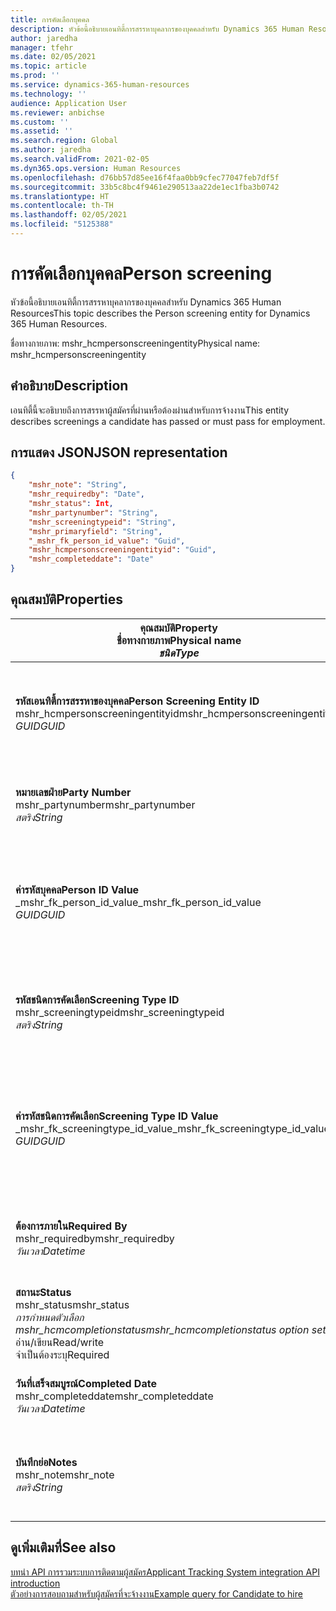```yaml
---
title: การคัดเลือกบุคคล
description: หัวข้อนี้อธิบายเอนทิตี้การสรรหาบุคลากรของบุคคลสำหรับ Dynamics 365 Human Resources
author: jaredha
manager: tfehr
ms.date: 02/05/2021
ms.topic: article
ms.prod: ''
ms.service: dynamics-365-human-resources
ms.technology: ''
audience: Application User
ms.reviewer: anbichse
ms.custom: ''
ms.assetid: ''
ms.search.region: Global
ms.author: jaredha
ms.search.validFrom: 2021-02-05
ms.dyn365.ops.version: Human Resources
ms.openlocfilehash: d76bb57d85ee16f4faa0bb9cfec77047feb7df5f
ms.sourcegitcommit: 33b5c8bc4f9461e290513aa22de1ec1fba3b0742
ms.translationtype: HT
ms.contentlocale: th-TH
ms.lasthandoff: 02/05/2021
ms.locfileid: "5125388"
---
```

# <a name="person-screening"></a><span data-ttu-id="a430a-103">การคัดเลือกบุคคล</span><span class="sxs-lookup"><span data-stu-id="a430a-103">Person screening</span></span>

<span data-ttu-id="a430a-104">หัวข้อนี้อธิบายเอนทิตี้การสรรหาบุคลากรของบุคคลสำหรับ Dynamics 365 Human Resources</span><span class="sxs-lookup"><span data-stu-id="a430a-104">This topic describes the Person screening entity for Dynamics 365 Human Resources.</span></span>

<span data-ttu-id="a430a-105">ชื่อทางกายภาพ: mshr_hcmpersonscreeningentity</span><span class="sxs-lookup"><span data-stu-id="a430a-105">Physical name: mshr_hcmpersonscreeningentity</span></span>

## <a name="description"></a><span data-ttu-id="a430a-106">คำอธิบาย</span><span class="sxs-lookup"><span data-stu-id="a430a-106">Description</span></span>

<span data-ttu-id="a430a-107">เอนทิตี้นี้จะอธิบายถึงการสรรหาผู้สมัครที่ผ่านหรือต้องผ่านสำหรับการจ้างงาน</span><span class="sxs-lookup"><span data-stu-id="a430a-107">This entity describes screenings a candidate has passed or must pass for employment.</span></span>

## <a name="json-representation"></a><span data-ttu-id="a430a-108">การแสดง JSON</span><span class="sxs-lookup"><span data-stu-id="a430a-108">JSON representation</span></span>

```json
{
    "mshr_note": "String",
    "mshr_requiredby": "Date",
    "mshr_status": Int,
    "mshr_partynumber": "String",
    "mshr_screeningtypeid": "String",
    "mshr_primaryfield": "String",
    "_mshr_fk_person_id_value": "Guid",
    "mshr_hcmpersonscreeningentityid": "Guid",
    "mshr_completeddate": "Date"
}
```

## <a name="properties"></a><span data-ttu-id="a430a-109">คุณสมบัติ</span><span class="sxs-lookup"><span data-stu-id="a430a-109">Properties</span></span>

| <span data-ttu-id="a430a-110">คุณสมบัติ</span><span class="sxs-lookup"><span data-stu-id="a430a-110">Property</span></span><br><span data-ttu-id="a430a-111">**ชื่อทางกายภาพ**</span><span class="sxs-lookup"><span data-stu-id="a430a-111">**Physical name**</span></span><br><span data-ttu-id="a430a-112">**_ชนิด_**</span><span class="sxs-lookup"><span data-stu-id="a430a-112">**_Type_**</span></span> | <span data-ttu-id="a430a-113">ใช้</span><span class="sxs-lookup"><span data-stu-id="a430a-113">Use</span></span> | <span data-ttu-id="a430a-114">คำอธิบาย</span><span class="sxs-lookup"><span data-stu-id="a430a-114">Description</span></span> |
| --- | --- | --- |
| <span data-ttu-id="a430a-115">**รหัสเอนทิตี้การสรรหาของบุคคล**</span><span class="sxs-lookup"><span data-stu-id="a430a-115">**Person Screening Entity ID**</span></span><br><span data-ttu-id="a430a-116">mshr_hcmpersonscreeningentityid</span><span class="sxs-lookup"><span data-stu-id="a430a-116">mshr_hcmpersonscreeningentityid</span></span><br><span data-ttu-id="a430a-117">*GUID*</span><span class="sxs-lookup"><span data-stu-id="a430a-117">*GUID*</span></span> | <span data-ttu-id="a430a-118">อ่านอย่างเดียว</span><span class="sxs-lookup"><span data-stu-id="a430a-118">Read-only</span></span><br><span data-ttu-id="a430a-119">จำเป็นต้องระบุ</span><span class="sxs-lookup"><span data-stu-id="a430a-119">Required</span></span><br><span data-ttu-id="a430a-120">ระบบถูกสร้างขึ้น</span><span class="sxs-lookup"><span data-stu-id="a430a-120">System-generated</span></span> | <span data-ttu-id="a430a-121">ตัวระบุหลักเฉพาะของเรกคอร์ดการสรรหาของบุคคล</span><span class="sxs-lookup"><span data-stu-id="a430a-121">Unique primary identifier for the person screening record.</span></span> |
| <span data-ttu-id="a430a-122">**หมายเลขฝ่าย**</span><span class="sxs-lookup"><span data-stu-id="a430a-122">**Party Number**</span></span><br><span data-ttu-id="a430a-123">mshr_partynumber</span><span class="sxs-lookup"><span data-stu-id="a430a-123">mshr_partynumber</span></span><br><span data-ttu-id="a430a-124">*สตริง*</span><span class="sxs-lookup"><span data-stu-id="a430a-124">*String*</span></span> | <span data-ttu-id="a430a-125">อ่าน/เขียน</span><span class="sxs-lookup"><span data-stu-id="a430a-125">Read/write</span></span><br><span data-ttu-id="a430a-126">จำเป็นต้องระบุ</span><span class="sxs-lookup"><span data-stu-id="a430a-126">Required</span></span> | <span data-ttu-id="a430a-127">หมายเลขฝ่าย (บุคคล) ที่เชื่อมโยงกับผู้สมัคร</span><span class="sxs-lookup"><span data-stu-id="a430a-127">The party (person) number associated with the candidate.</span></span> |
| <span data-ttu-id="a430a-128">**ค่ารหัสบุคคล**</span><span class="sxs-lookup"><span data-stu-id="a430a-128">**Person ID Value**</span></span><br><span data-ttu-id="a430a-129">_mshr_fk_person_id_value</span><span class="sxs-lookup"><span data-stu-id="a430a-129">_mshr_fk_person_id_value</span></span><br><span data-ttu-id="a430a-130">*GUID*</span><span class="sxs-lookup"><span data-stu-id="a430a-130">*GUID*</span></span> | <span data-ttu-id="a430a-131">อ่านอย่างเดียว</span><span class="sxs-lookup"><span data-stu-id="a430a-131">Read-only</span></span><br><span data-ttu-id="a430a-132">จำเป็นต้องระบุ</span><span class="sxs-lookup"><span data-stu-id="a430a-132">Required</span></span><br><span data-ttu-id="a430a-133">คีย์นอก: mshr_dirpersonentityid ของ mshr_dirpersonentity</span><span class="sxs-lookup"><span data-stu-id="a430a-133">Foreign key: mshr_dirpersonentityid of mshr_dirpersonentity</span></span> | <span data-ttu-id="a430a-134">ตัวระบุเฉพาะที่ระบบสร้างขึ้นของเรกคอร์ดเอนทิตี้ฝ่าย (บุคคล)</span><span class="sxs-lookup"><span data-stu-id="a430a-134">The system-generated identifier of the party (person) entity record.</span></span> |
| <span data-ttu-id="a430a-135">**รหัสชนิดการคัดเลือก**</span><span class="sxs-lookup"><span data-stu-id="a430a-135">**Screening Type ID**</span></span><br><span data-ttu-id="a430a-136">mshr_screeningtypeid</span><span class="sxs-lookup"><span data-stu-id="a430a-136">mshr_screeningtypeid</span></span><br><span data-ttu-id="a430a-137">*สตริง*</span><span class="sxs-lookup"><span data-stu-id="a430a-137">*String*</span></span> | <span data-ttu-id="a430a-138">อ่าน/เขียน</span><span class="sxs-lookup"><span data-stu-id="a430a-138">Read/write</span></span><br><span data-ttu-id="a430a-139">จำเป็นต้องระบุ</span><span class="sxs-lookup"><span data-stu-id="a430a-139">Required</span></span><br><span data-ttu-id="a430a-140">คีย์นอก: ScreeningType</span><span class="sxs-lookup"><span data-stu-id="a430a-140">Foreign key: ScreeningType</span></span> | <span data-ttu-id="a430a-141">ตัวระบุของชนิดการคัดเลือกที่กําหนดในทรัพยากรบุคคล</span><span class="sxs-lookup"><span data-stu-id="a430a-141">The identifier of the screening type defined in Human Resources.</span></span> |
| <span data-ttu-id="a430a-142">**ค่ารหัสชนิดการคัดเลือก**</span><span class="sxs-lookup"><span data-stu-id="a430a-142">**Screening Type ID Value**</span></span><br><span data-ttu-id="a430a-143">_mshr_fk_screeningtype_id_value</span><span class="sxs-lookup"><span data-stu-id="a430a-143">_mshr_fk_screeningtype_id_value</span></span><br><span data-ttu-id="a430a-144">*GUID*</span><span class="sxs-lookup"><span data-stu-id="a430a-144">*GUID*</span></span> | <span data-ttu-id="a430a-145">อ่านอย่างเดียว</span><span class="sxs-lookup"><span data-stu-id="a430a-145">Read-only</span></span><br><span data-ttu-id="a430a-146">จำเป็นต้องระบุ</span><span class="sxs-lookup"><span data-stu-id="a430a-146">Required</span></span><br><span data-ttu-id="a430a-147">คีย์นอก: mshr_hcmscreeningtypeentityid ของ mshr_hcmscreeningtypeentity</span><span class="sxs-lookup"><span data-stu-id="a430a-147">Foreign key: mshr_hcmscreeningtypeentityid of mshr_hcmscreeningtypeentity</span></span> | <span data-ttu-id="a430a-148">ตัวระบุเฉพาะที่ระบบสร้างขึ้นสำหรับชนิดการคัดเลือกในเอนทิตี้ที่เกี่ยวข้อง</span><span class="sxs-lookup"><span data-stu-id="a430a-148">System-generated identifier for the screening type record in the associated entity.</span></span> |
| <span data-ttu-id="a430a-149">**ต้องการภายใน**</span><span class="sxs-lookup"><span data-stu-id="a430a-149">**Required By**</span></span><br><span data-ttu-id="a430a-150">mshr_requiredby</span><span class="sxs-lookup"><span data-stu-id="a430a-150">mshr_requiredby</span></span><br><span data-ttu-id="a430a-151">*วันเวลา*</span><span class="sxs-lookup"><span data-stu-id="a430a-151">*Datetime*</span></span> | <span data-ttu-id="a430a-152">อ่าน/เขียน</span><span class="sxs-lookup"><span data-stu-id="a430a-152">Read/write</span></span><br><span data-ttu-id="a430a-153">ไม่จำเป็นต้องระบุ</span><span class="sxs-lookup"><span data-stu-id="a430a-153">Optional</span></span> | <span data-ttu-id="a430a-154">วันที่ที่การคัดเลือกจำเป็นที่จะทำให้เสร็จสิ้น</span><span class="sxs-lookup"><span data-stu-id="a430a-154">The date by which the screening is required to be completed.</span></span> |
| <span data-ttu-id="a430a-155">**สถานะ**</span><span class="sxs-lookup"><span data-stu-id="a430a-155">**Status**</span></span><br><span data-ttu-id="a430a-156">mshr_status</span><span class="sxs-lookup"><span data-stu-id="a430a-156">mshr_status</span></span><br><span data-ttu-id="a430a-157">*การกำหนดตัวเลือก mshr_hcmcompletionstatus*</span><span class="sxs-lookup"><span data-stu-id="a430a-157">*mshr_hcmcompletionstatus option set*</span></span><br><span data-ttu-id="a430a-158">อ่าน/เขียน</span><span class="sxs-lookup"><span data-stu-id="a430a-158">Read/write</span></span><br><span data-ttu-id="a430a-159">จำเป็นต้องระบุ</span><span class="sxs-lookup"><span data-stu-id="a430a-159">Required</span></span> | <span data-ttu-id="a430a-160">แสดงสถานะของผู้สมัครสำหรับการคัดเลือก</span><span class="sxs-lookup"><span data-stu-id="a430a-160">Provides the candidate’s status for the screening.</span></span> |
| <span data-ttu-id="a430a-161">**วันที่เสร็จสมบูรณ์**</span><span class="sxs-lookup"><span data-stu-id="a430a-161">**Completed Date**</span></span><br><span data-ttu-id="a430a-162">mshr_completeddate</span><span class="sxs-lookup"><span data-stu-id="a430a-162">mshr_completeddate</span></span><br><span data-ttu-id="a430a-163">*วันเวลา*</span><span class="sxs-lookup"><span data-stu-id="a430a-163">*Datetime*</span></span> | <span data-ttu-id="a430a-164">อ่าน/เขียน</span><span class="sxs-lookup"><span data-stu-id="a430a-164">Read/write</span></span><br><span data-ttu-id="a430a-165">ไม่จำเป็นต้องระบุ</span><span class="sxs-lookup"><span data-stu-id="a430a-165">Optional</span></span> | <span data-ttu-id="a430a-166">วันที่ที่การคัดเลือกเสร็จสมบูรณ์</span><span class="sxs-lookup"><span data-stu-id="a430a-166">The date the screening was completed.</span></span> |
| <span data-ttu-id="a430a-167">**บันทึกย่อ**</span><span class="sxs-lookup"><span data-stu-id="a430a-167">**Notes**</span></span><br><span data-ttu-id="a430a-168">mshr_note</span><span class="sxs-lookup"><span data-stu-id="a430a-168">mshr_note</span></span><br><span data-ttu-id="a430a-169">*สตริง*</span><span class="sxs-lookup"><span data-stu-id="a430a-169">*String*</span></span> | <span data-ttu-id="a430a-170">อ่าน/เขียน</span><span class="sxs-lookup"><span data-stu-id="a430a-170">Read/write</span></span><br><span data-ttu-id="a430a-171">ไม่จำเป็นต้องระบุ</span><span class="sxs-lookup"><span data-stu-id="a430a-171">Optional</span></span> | <span data-ttu-id="a430a-172">หมายเหตุที่ใช้โดยผู้จัดการการจ้างงานหรือผู้จัดหาบุคลากร</span><span class="sxs-lookup"><span data-stu-id="a430a-172">Notes for use by hiring managers and recruiters.</span></span> |

## <a name="see-also"></a><span data-ttu-id="a430a-173">ดูเพิ่มเติมที่</span><span class="sxs-lookup"><span data-stu-id="a430a-173">See also</span></span>

[<span data-ttu-id="a430a-174">บทนํา API การรวมระบบการติดตามผู้สมัคร</span><span class="sxs-lookup"><span data-stu-id="a430a-174">Applicant Tracking System integration API introduction</span></span>](hr-admin-integration-ats-api-introduction.md)<br>
[<span data-ttu-id="a430a-175">ตัวอย่างการสอบถามสำหรับผู้สมัครที่จะจ้างงาน</span><span class="sxs-lookup"><span data-stu-id="a430a-175">Example query for Candidate to hire</span></span>](hr-admin-integration-ats-api-candidate-to-hire-example-query.md)

